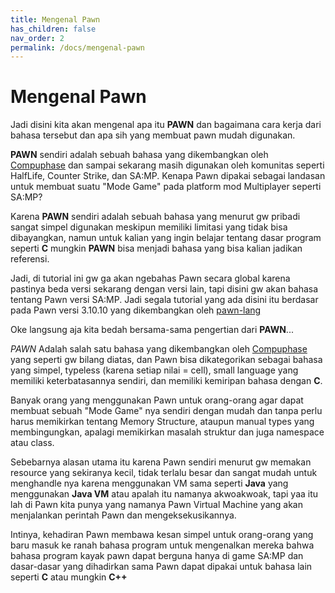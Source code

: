```yaml
---
title: Mengenal Pawn
has_children: false
nav_order: 2
permalink: /docs/mengenal-pawn
---
```


# Mengenal Pawn

Jadi disini kita akan mengenal apa itu **PAWN** dan bagaimana cara kerja dari bahasa tersebut dan apa sih yang membuat pawn mudah digunakan.

**PAWN** sendiri adalah sebuah bahasa yang dikembangkan oleh [Compuphase](https://github.com/compuphase/) dan sampai sekarang masih digunakan oleh komunitas seperti HalfLife, Counter Strike, dan SA:MP. Kenapa Pawn dipakai sebagai landasan untuk membuat suatu "Mode Game" pada platform mod Multiplayer seperti SA:MP?

Karena **PAWN** sendiri adalah sebuah bahasa yang menurut gw pribadi sangat simpel digunakan meskipun memiliki limitasi yang tidak bisa dibayangkan, namun untuk kalian yang ingin belajar tentang dasar program seperti **C** mungkin **PAWN** bisa menjadi bahasa yang bisa kalian jadikan referensi.


Jadi, di tutorial ini gw ga akan ngebahas Pawn secara global karena pastinya beda versi sekarang dengan versi lain, tapi disini gw akan bahasa tentang Pawn versi SA:MP. Jadi segala tutorial yang ada disini itu berdasar pada Pawn versi 3.10.10 yang dikembangkan oleh [pawn-lang](https://github.com/pawn-lang/)


Oke langsung aja kita bedah bersama-sama pengertian dari **PAWN**...


*PAWN* Adalah salah satu bahasa yang dikembangkan oleh [Compuphase](https://github.com/compuphase/) yang seperti gw bilang diatas, dan Pawn bisa dikategorikan sebagai bahasa yang simpel, typeless (karena setiap nilai = cell), small language yang memiliki keterbatasannya sendiri, dan memiliki kemiripan bahasa dengan **C**.

Banyak orang yang menggunakan Pawn untuk orang-orang agar dapat membuat sebuah "Mode Game" nya sendiri dengan mudah dan tanpa perlu harus memikirkan tentang Memory Structure, ataupun manual types yang membingungkan, apalagi memikirkan masalah struktur dan juga namespace atau class.

Sebebarnya alasan utama itu karena Pawn sendiri menurut gw memakan resource yang sekiranya kecil, tidak terlalu besar dan sangat mudah untuk menghandle nya karena menggunakan VM sama seperti **Java** yang menggunakan **Java VM** atau apalah itu namanya akwoakwoak, tapi yaa itu lah di Pawn kita punya yang namanya Pawn Virtual Machine yang akan menjalankan perintah Pawn dan mengeksekusikannya.

Intinya, kehadiran Pawn membawa kesan simpel untuk orang-orang yang baru masuk ke ranah bahasa program untuk mengenalkan mereka bahwa bahasa program kayak pawn dapat berguna hanya di game SA:MP dan dasar-dasar yang dihadirkan sama Pawn dapat dipakai untuk bahasa lain seperti **C** atau mungkin **C++**
